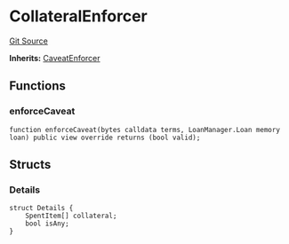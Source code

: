 # CollateralEnforcer
[Git Source](https://github.com/AstariaXYZ/starport/blob/15aa42a21bd8713473a3e2d3f09c004e943dc663/src/enforcers/CollateralEnfocer.sol)

**Inherits:**
[CaveatEnforcer](/src/enforcers/CaveatEnforcer.sol/abstract.CaveatEnforcer.md)


## Functions
### enforceCaveat


```solidity
function enforceCaveat(bytes calldata terms, LoanManager.Loan memory loan) public view override returns (bool valid);
```

## Structs
### Details

```solidity
struct Details {
    SpentItem[] collateral;
    bool isAny;
}
```

